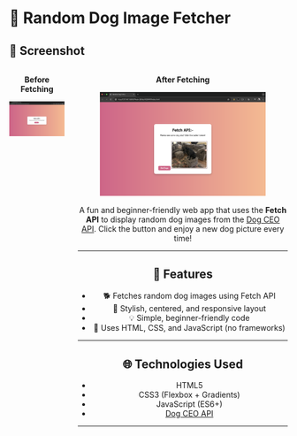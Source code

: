 # 🐶 Random Dog Image Fetcher

## 📸 Screenshot

<div style="display: flex; gap: 24px; justify-content: center; align-items: flex-start;">

<div align="center">
  
**Before Fetching**
  
<img src="preview.png" alt="Dog Fetcher Screenshot" width="300"/>
</div>

<div align="center">
  
**After Fetching**
  
<img src="loaded.png" alt="Dog After Fetched Screenshot" width="300"/>

A fun and beginner-friendly web app that uses the **Fetch API** to display random dog images from the [Dog CEO API](https://dog.ceo/dog-api/). Click the button and enjoy a new dog picture every time!

---

## 🚀 Features

- 🐕 Fetches random dog images using Fetch API
- 🎨 Stylish, centered, and responsive layout
- 💡 Simple, beginner-friendly code
- 🧩 Uses HTML, CSS, and JavaScript (no frameworks)

---

## 🌐 Technologies Used

- HTML5
- CSS3 (Flexbox + Gradients)
- JavaScript (ES6+)
- [Dog CEO API](https://dog.ceo/dog-api/)

---


